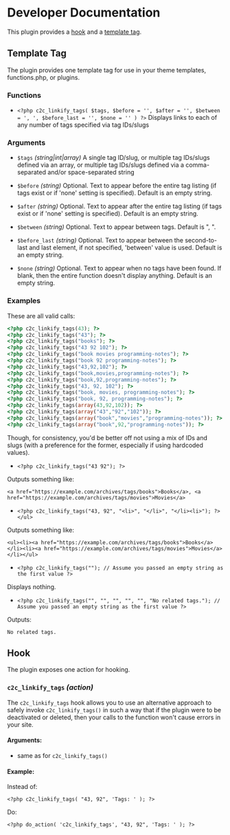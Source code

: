 # Developer Documentation

This plugin provides a [hook](#hook) and a [template tag](#template-tag).

## Template Tag

The plugin provides one template tag for use in your theme templates, functions.php, or plugins.

### Functions

* `<?php c2c_linkify_tags( $tags, $before = '', $after = '', $between = ', ', $before_last = '', $none = '' ) ?>`
Displays links to each of any number of tags specified via tag IDs/slugs

### Arguments

* `$tags` _(string|int|array)_
A single tag ID/slug, or multiple tag IDs/slugs defined via an array, or multiple tag IDs/slugs defined via a comma-separated and/or space-separated string

* `$before` _(string)_
Optional. Text to appear before the entire tag listing (if tags exist or if 'none' setting is specified). Default is an empty string.

* `$after` _(string)_
Optional. Text to appear after the entire tag listing (if tags exist or if 'none' setting is specified). Default is an empty string.

* `$between` _(string)_
Optional. Text to appear between tags. Default is ", ".

* `$before_last` _(string)_
Optional. Text to appear between the second-to-last and last element, if not specified, 'between' value is used. Default is an empty string.

* `$none` _(string)_
Optional. Text to appear when no tags have been found. If blank, then the entire function doesn't display anything. Default is an empty string.

### Examples

These are all valid calls:

```php
<?php c2c_linkify_tags(43); ?>
<?php c2c_linkify_tags("43"); ?>
<?php c2c_linkify_tags("books"); ?>
<?php c2c_linkify_tags("43 92 102"); ?>
<?php c2c_linkify_tags("book movies programming-notes"); ?>
<?php c2c_linkify_tags("book 92 programming-notes"); ?>
<?php c2c_linkify_tags("43,92,102"); ?>
<?php c2c_linkify_tags("book,movies,programming-notes"); ?>
<?php c2c_linkify_tags("book,92,programming-notes"); ?>
<?php c2c_linkify_tags("43, 92, 102"); ?>
<?php c2c_linkify_tags("book, movies, programming-notes"); ?>
<?php c2c_linkify_tags("book, 92, programming-notes"); ?>
<?php c2c_linkify_tags(array(43,92,102)); ?>
<?php c2c_linkify_tags(array("43","92","102")); ?>
<?php c2c_linkify_tags(array("book","movies","programming-notes")); ?>
<?php c2c_linkify_tags(array("book",92,"programming-notes")); ?>
```

Though, for consistency, you'd be better off not using a mix of IDs and slugs  (with a preference for the former, especially if using hardcoded values).

* `<?php c2c_linkify_tags("43 92"); ?>`

Outputs something like:

`<a href="https://example.com/archives/tags/books">Books</a>, <a href="https://example.com/archives/tags/movies">Movies</a>`

* `<?php c2c_linkify_tags("43, 92", "<li>", "</li>", "</li><li>"); ?></ul>`

Outputs something like:

`<ul><li><a href="https://example.com/archives/tags/books">Books</a></li><li><a href="https://example.com/archives/tags/movies">Movies</a></li></ul>`

* `<?php c2c_linkify_tags(""); // Assume you passed an empty string as the first value ?>`

Displays nothing.

* `<?php c2c_linkify_tags("", "", "", "", "", "No related tags."); // Assume you passed an empty string as the first value ?>`

Outputs:

`No related tags.`


## Hook

The plugin exposes one action for hooking.

### `c2c_linkify_tags` _(action)_

The `c2c_linkify_tags` hook allows you to use an alternative approach to safely invoke `c2c_linkify_tags()` in such a way that if the plugin were to be deactivated or deleted, then your calls to the function won't cause errors in your site.

#### Arguments:

* same as for `c2c_linkify_tags()`

#### Example:

Instead of:

`<?php c2c_linkify_tags( "43, 92", 'Tags: ' ); ?>`

Do:

`<?php do_action( 'c2c_linkify_tags', "43, 92", 'Tags: ' ); ?>`
